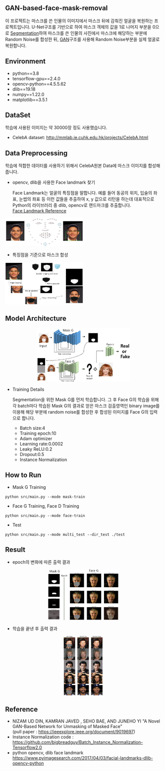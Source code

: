 ## GAN-based-face-mask-removal
이 프로젝트는 마스크를 쓴 인물의 이미지에서 마스크 뒤에 감춰진 얼굴을 복원하는 프로젝트입니다. U-Net구조를 기반으로 하여 마스크 객체의 값을 1로 나머지 부분을 0으로 [Segmentation](https://arxiv.org/abs/1505.04597)하여 마스크를 쓴 인물의 사진에서 마스크에 해당하는 부분에 Random Noise를 합성한 뒤, [GAN](https://arxiv.org/abs/1406.2661)구조를 사용해 Random Noise부분을 실제 얼굴로 복원합니다.

## Environment
- python==3.8
- tensorflow-gpu==2.4.0
- opencv-python==4.5.5.62
- dlib==19.18
- numpy==1.22.0
- matplotlib==3.5.1

## DataSet
학습에 사용된 이미지는 약 30000장 정도 사용했습니다.
- CelebA dataset: http://mmlab.ie.cuhk.edu.hk/projects/CelebA.html

## Data Preprocessing
학습에 적합한 데이터를 사용하기 위해서 CelebA원본 Data에 마스크 이미지를 합성해줍니다.

- opencv, dlib을 사용한 Face landmark 찾기  

  Face Landmark는 얼굴의 특징점을 말합니다. 예를 들어 동공의 위치, 입술의 좌표, 눈썹의 좌표 등 이런 값들을 추출하여 x, y 값으로 리턴을 하는데 대표적으로 Python의 라이브러리 중 dlib, opencv로 랜드마크를 추출합니다.  
[Face Landmark Reference](https://www.pyimagesearch.com/2017/04/03/facial-landmarks-dlib-opencv-python/)
<!-- ![Face landmark](sample_img/face_landmark.JPG)-->
<img src = "https://github.com/wocns1457/GAN-based-face-mask-removal/blob/main/sample_img/face_landmark.JPG" width="50%" height="50%">

- 특징점을 기준으로 마스크 합성
<img src = "https://github.com/wocns1457/GAN-based-face-mask-removal/blob/main/sample_img/processing.JPG" width="50%" height="50%">  

## Model Architecture
<p align="center">
<img src = "https://github.com/wocns1457/GAN-based-face-mask-removal/blob/main/sample_img/model.JPG" width="60%" height="60%">
</p>

- Training Details  

  Segmentation을 위한 Mask G를 먼저 학습합니다. 그 후 Face G의 학습을 위해 각 batch마다 학습된 Mask G의 결과로 얻은 마스크 검출영역인 binary image를 이용해 해당 부분에 random noise를
합성한 후 합성된 이미지를 Face G의 입력으로 합니다.
  - Batch size:4
  - Training epoch:10
  - Adam optimizer
  - Learning rate:0.0002
  - Leaky ReLU:0.2
  - Dropout:0.5
  - Instance Normalization

## How to Run

- Mask G Training
 ```
 python src/main.py --mode mask-train
 ```
- Face G Training,  Face D Training
 ```
 python src/main.py --mode face-train
 ```
- Test
 ```
 python src/main.py --mode multi_test --dir_test ./test
 ```
 
## Result

- epoch의 변화에 따른 출력 결과
<p align="center">
<img src = "https://github.com/wocns1457/GAN-based-face-mask-removal/blob/main/sample_img/result1.JPG" width="45%" height="45%">
</p>  

- 학습을 끝낸 후 출력 결과
<p align="center">
<img src = "https://github.com/wocns1457/GAN-based-face-mask-removal/blob/main/sample_img/result2.JPG" width="25%" height="15%">
</p>  

## Reference
- NIZAM UD DIN, KAMRAN JAVED , SEHO BAE, AND JUNEHO YI "A Novel GAN-Based Network for Unmasking of Masked Face"  
  (pull paper : https://ieeexplore.ieee.org/document/9019697)
- Instance Normalization code : https://github.com/bigbreadguy/Batch_Instance_Normalization-Tensorflow2.0
- python opencv, dlib face landmark https://www.pyimagesearch.com/2017/04/03/facial-landmarks-dlib-opencv-python

